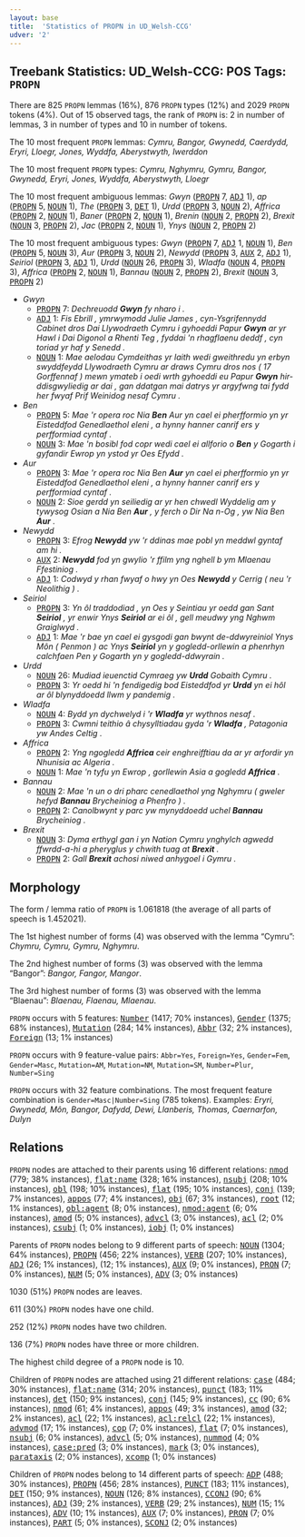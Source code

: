 ```yaml
---
layout: base
title:  'Statistics of PROPN in UD_Welsh-CCG'
udver: '2'
---
```


## Treebank Statistics: UD_Welsh-CCG: POS Tags: `PROPN`

There are 825 `PROPN` lemmas (16%), 876 `PROPN` types (12%) and 2029 `PROPN` tokens (4%).
Out of 15 observed tags, the rank of `PROPN` is: 2 in number of lemmas, 3 in number of types and 10 in number of tokens.

The 10 most frequent `PROPN` lemmas: <em>Cymru, Bangor, Gwynedd, Caerdydd, Eryri, Lloegr, Jones, Wyddfa, Aberystwyth, Iwerddon</em>

The 10 most frequent `PROPN` types:  <em>Cymru, Nghymru, Gymru, Bangor, Gwynedd, Eryri, Jones, Wyddfa, Aberystwyth, Lloegr</em>

The 10 most frequent ambiguous lemmas: <em>Gwyn</em> (<tt><a href="cy_ccg-pos-PROPN.html">PROPN</a></tt> 7, <tt><a href="cy_ccg-pos-ADJ.html">ADJ</a></tt> 1), <em>ap</em> (<tt><a href="cy_ccg-pos-PROPN.html">PROPN</a></tt> 5, <tt><a href="cy_ccg-pos-NOUN.html">NOUN</a></tt> 1), <em>The</em> (<tt><a href="cy_ccg-pos-PROPN.html">PROPN</a></tt> 3, <tt><a href="cy_ccg-pos-DET.html">DET</a></tt> 1), <em>Urdd</em> (<tt><a href="cy_ccg-pos-PROPN.html">PROPN</a></tt> 3, <tt><a href="cy_ccg-pos-NOUN.html">NOUN</a></tt> 2), <em>Affrica</em> (<tt><a href="cy_ccg-pos-PROPN.html">PROPN</a></tt> 2, <tt><a href="cy_ccg-pos-NOUN.html">NOUN</a></tt> 1), <em>Baner</em> (<tt><a href="cy_ccg-pos-PROPN.html">PROPN</a></tt> 2, <tt><a href="cy_ccg-pos-NOUN.html">NOUN</a></tt> 1), <em>Brenin</em> (<tt><a href="cy_ccg-pos-NOUN.html">NOUN</a></tt> 2, <tt><a href="cy_ccg-pos-PROPN.html">PROPN</a></tt> 2), <em>Brexit</em> (<tt><a href="cy_ccg-pos-NOUN.html">NOUN</a></tt> 3, <tt><a href="cy_ccg-pos-PROPN.html">PROPN</a></tt> 2), <em>Jac</em> (<tt><a href="cy_ccg-pos-PROPN.html">PROPN</a></tt> 2, <tt><a href="cy_ccg-pos-NOUN.html">NOUN</a></tt> 1), <em>Ynys</em> (<tt><a href="cy_ccg-pos-NOUN.html">NOUN</a></tt> 2, <tt><a href="cy_ccg-pos-PROPN.html">PROPN</a></tt> 2)

The 10 most frequent ambiguous types:  <em>Gwyn</em> (<tt><a href="cy_ccg-pos-PROPN.html">PROPN</a></tt> 7, <tt><a href="cy_ccg-pos-ADJ.html">ADJ</a></tt> 1, <tt><a href="cy_ccg-pos-NOUN.html">NOUN</a></tt> 1), <em>Ben</em> (<tt><a href="cy_ccg-pos-PROPN.html">PROPN</a></tt> 5, <tt><a href="cy_ccg-pos-NOUN.html">NOUN</a></tt> 3), <em>Aur</em> (<tt><a href="cy_ccg-pos-PROPN.html">PROPN</a></tt> 3, <tt><a href="cy_ccg-pos-NOUN.html">NOUN</a></tt> 2), <em>Newydd</em> (<tt><a href="cy_ccg-pos-PROPN.html">PROPN</a></tt> 3, <tt><a href="cy_ccg-pos-AUX.html">AUX</a></tt> 2, <tt><a href="cy_ccg-pos-ADJ.html">ADJ</a></tt> 1), <em>Seiriol</em> (<tt><a href="cy_ccg-pos-PROPN.html">PROPN</a></tt> 3, <tt><a href="cy_ccg-pos-ADJ.html">ADJ</a></tt> 1), <em>Urdd</em> (<tt><a href="cy_ccg-pos-NOUN.html">NOUN</a></tt> 26, <tt><a href="cy_ccg-pos-PROPN.html">PROPN</a></tt> 3), <em>Wladfa</em> (<tt><a href="cy_ccg-pos-NOUN.html">NOUN</a></tt> 4, <tt><a href="cy_ccg-pos-PROPN.html">PROPN</a></tt> 3), <em>Affrica</em> (<tt><a href="cy_ccg-pos-PROPN.html">PROPN</a></tt> 2, <tt><a href="cy_ccg-pos-NOUN.html">NOUN</a></tt> 1), <em>Bannau</em> (<tt><a href="cy_ccg-pos-NOUN.html">NOUN</a></tt> 2, <tt><a href="cy_ccg-pos-PROPN.html">PROPN</a></tt> 2), <em>Brexit</em> (<tt><a href="cy_ccg-pos-NOUN.html">NOUN</a></tt> 3, <tt><a href="cy_ccg-pos-PROPN.html">PROPN</a></tt> 2)


* <em>Gwyn</em>
  * <tt><a href="cy_ccg-pos-PROPN.html">PROPN</a></tt> 7: <em>Dechreuodd <b>Gwyn</b> fy nharo i .</em>
  * <tt><a href="cy_ccg-pos-ADJ.html">ADJ</a></tt> 1: <em>Fis Ebrill , ymrwymodd Julie James , cyn-Ysgrifennydd Cabinet dros Dai Llywodraeth Cymru i gyhoeddi Papur <b>Gwyn</b> ar yr Hawl i Dai Digonol a Rhenti Teg , fyddai 'n rhagflaenu deddf , cyn toriad yr haf y Senedd .</em>
  * <tt><a href="cy_ccg-pos-NOUN.html">NOUN</a></tt> 1: <em>Mae aelodau Cymdeithas yr Iaith wedi gweithredu yn erbyn swyddfeydd Llywodraeth Cymru ar draws Cymru dros nos ( 17 Gorffennaf ) mewn ymateb i oedi wrth gyhoeddi eu Papur <b>Gwyn</b> hir-ddisgwyliedig ar dai , gan ddatgan mai datrys yr argyfwng tai fydd her fwyaf Prif Weinidog nesaf Cymru .</em>
* <em>Ben</em>
  * <tt><a href="cy_ccg-pos-PROPN.html">PROPN</a></tt> 5: <em>Mae 'r opera roc Nia <b>Ben</b> Aur yn cael ei pherfformio yn yr Eisteddfod Genedlaethol eleni , a hynny hanner canrif ers y perfformiad cyntaf .</em>
  * <tt><a href="cy_ccg-pos-NOUN.html">NOUN</a></tt> 3: <em>Mae 'n bosibl fod copr wedi cael ei allforio o <b>Ben</b> y Gogarth i gyfandir Ewrop yn ystod yr Oes Efydd .</em>
* <em>Aur</em>
  * <tt><a href="cy_ccg-pos-PROPN.html">PROPN</a></tt> 3: <em>Mae 'r opera roc Nia Ben <b>Aur</b> yn cael ei pherfformio yn yr Eisteddfod Genedlaethol eleni , a hynny hanner canrif ers y perfformiad cyntaf .</em>
  * <tt><a href="cy_ccg-pos-NOUN.html">NOUN</a></tt> 2: <em>Sioe gerdd yn seiliedig ar yr hen chwedl Wyddelig am y tywysog Osian a Nia Ben <b>Aur</b> , y ferch o Dir Na n-Og , yw Nia Ben <b>Aur</b> .</em>
* <em>Newydd</em>
  * <tt><a href="cy_ccg-pos-PROPN.html">PROPN</a></tt> 3: <em>Efrog <b>Newydd</b> yw 'r ddinas mae pobl yn meddwl gyntaf am hi .</em>
  * <tt><a href="cy_ccg-pos-AUX.html">AUX</a></tt> 2: <em><b>Newydd</b> fod yn gwylio 'r ffilm yng nghell b ym Mlaenau Ffestiniog .</em>
  * <tt><a href="cy_ccg-pos-ADJ.html">ADJ</a></tt> 1: <em>Codwyd y rhan fwyaf o hwy yn Oes <b>Newydd</b> y Cerrig ( neu 'r Neolithig ) .</em>
* <em>Seiriol</em>
  * <tt><a href="cy_ccg-pos-PROPN.html">PROPN</a></tt> 3: <em>Yn ôl traddodiad , yn Oes y Seintiau yr oedd gan Sant <b>Seiriol</b> , yr enwir Ynys <b>Seiriol</b> ar ei ôl , gell meudwy yng Nghwm Graiglwyd .</em>
  * <tt><a href="cy_ccg-pos-ADJ.html">ADJ</a></tt> 1: <em>Mae 'r bae yn cael ei gysgodi gan bwynt de-ddwyreiniol Ynys Môn ( Penmon ) ac Ynys <b>Seiriol</b> yn y gogledd-orllewin a phenrhyn calchfaen Pen y Gogarth yn y gogledd-ddwyrain .</em>
* <em>Urdd</em>
  * <tt><a href="cy_ccg-pos-NOUN.html">NOUN</a></tt> 26: <em>Mudiad ieuenctid Cymraeg yw <b>Urdd</b> Gobaith Cymru .</em>
  * <tt><a href="cy_ccg-pos-PROPN.html">PROPN</a></tt> 3: <em>Yr oedd hi 'n fendigedig bod Eisteddfod yr <b>Urdd</b> yn ei hôl ar ôl blynyddoedd llwm y pandemig .</em>
* <em>Wladfa</em>
  * <tt><a href="cy_ccg-pos-NOUN.html">NOUN</a></tt> 4: <em>Bydd yn dychwelyd i 'r <b>Wladfa</b> yr wythnos nesaf .</em>
  * <tt><a href="cy_ccg-pos-PROPN.html">PROPN</a></tt> 3: <em>Cwmni teithio â chysylltiadau gyda 'r <b>Wladfa</b> , Patagonia yw Andes Celtig .</em>
* <em>Affrica</em>
  * <tt><a href="cy_ccg-pos-PROPN.html">PROPN</a></tt> 2: <em>Yng ngogledd <b>Affrica</b> ceir enghreifftiau da ar yr arfordir yn Nhunisia ac Algeria .</em>
  * <tt><a href="cy_ccg-pos-NOUN.html">NOUN</a></tt> 1: <em>Mae 'n tyfu yn Ewrop , gorllewin Asia a gogledd <b>Affrica</b> .</em>
* <em>Bannau</em>
  * <tt><a href="cy_ccg-pos-NOUN.html">NOUN</a></tt> 2: <em>Mae 'n un o dri pharc cenedlaethol yng Nghymru ( gweler hefyd <b>Bannau</b> Brycheiniog a Phenfro ) .</em>
  * <tt><a href="cy_ccg-pos-PROPN.html">PROPN</a></tt> 2: <em>Canolbwynt y parc yw mynyddoedd uchel <b>Bannau</b> Brycheiniog .</em>
* <em>Brexit</em>
  * <tt><a href="cy_ccg-pos-NOUN.html">NOUN</a></tt> 3: <em>Dyma erthygl gan i yn Nation Cymru ynghylch agwedd ffwrdd-a-hi a pheryglus y chwith tuag at <b>Brexit</b> .</em>
  * <tt><a href="cy_ccg-pos-PROPN.html">PROPN</a></tt> 2: <em>Gall <b>Brexit</b> achosi niwed anhygoel i Gymru .</em>

## Morphology

The form / lemma ratio of `PROPN` is 1.061818 (the average of all parts of speech is 1.452021).

The 1st highest number of forms (4) was observed with the lemma “Cymru”: <em>Chymru, Cymru, Gymru, Nghymru</em>.

The 2nd highest number of forms (3) was observed with the lemma “Bangor”: <em>Bangor, Fangor, Mangor</em>.

The 3rd highest number of forms (3) was observed with the lemma “Blaenau”: <em>Blaenau, Flaenau, Mlaenau</em>.

`PROPN` occurs with 5 features: <tt><a href="cy_ccg-feat-Number.html">Number</a></tt> (1417; 70% instances), <tt><a href="cy_ccg-feat-Gender.html">Gender</a></tt> (1375; 68% instances), <tt><a href="cy_ccg-feat-Mutation.html">Mutation</a></tt> (284; 14% instances), <tt><a href="cy_ccg-feat-Abbr.html">Abbr</a></tt> (32; 2% instances), <tt><a href="cy_ccg-feat-Foreign.html">Foreign</a></tt> (13; 1% instances)

`PROPN` occurs with 9 feature-value pairs: `Abbr=Yes`, `Foreign=Yes`, `Gender=Fem`, `Gender=Masc`, `Mutation=AM`, `Mutation=NM`, `Mutation=SM`, `Number=Plur`, `Number=Sing`

`PROPN` occurs with 32 feature combinations.
The most frequent feature combination is `Gender=Masc|Number=Sing` (785 tokens).
Examples: <em>Eryri, Gwynedd, Môn, Bangor, Dafydd, Dewi, Llanberis, Thomas, Caernarfon, Dulyn</em>


## Relations

`PROPN` nodes are attached to their parents using 16 different relations: <tt><a href="cy_ccg-dep-nmod.html">nmod</a></tt> (779; 38% instances), <tt><a href="cy_ccg-dep-flat-name.html">flat:name</a></tt> (328; 16% instances), <tt><a href="cy_ccg-dep-nsubj.html">nsubj</a></tt> (208; 10% instances), <tt><a href="cy_ccg-dep-obl.html">obl</a></tt> (198; 10% instances), <tt><a href="cy_ccg-dep-flat.html">flat</a></tt> (195; 10% instances), <tt><a href="cy_ccg-dep-conj.html">conj</a></tt> (139; 7% instances), <tt><a href="cy_ccg-dep-appos.html">appos</a></tt> (77; 4% instances), <tt><a href="cy_ccg-dep-obj.html">obj</a></tt> (67; 3% instances), <tt><a href="cy_ccg-dep-root.html">root</a></tt> (12; 1% instances), <tt><a href="cy_ccg-dep-obl-agent.html">obl:agent</a></tt> (8; 0% instances), <tt><a href="cy_ccg-dep-nmod-agent.html">nmod:agent</a></tt> (6; 0% instances), <tt><a href="cy_ccg-dep-amod.html">amod</a></tt> (5; 0% instances), <tt><a href="cy_ccg-dep-advcl.html">advcl</a></tt> (3; 0% instances), <tt><a href="cy_ccg-dep-acl.html">acl</a></tt> (2; 0% instances), <tt><a href="cy_ccg-dep-csubj.html">csubj</a></tt> (1; 0% instances), <tt><a href="cy_ccg-dep-iobj.html">iobj</a></tt> (1; 0% instances)

Parents of `PROPN` nodes belong to 9 different parts of speech: <tt><a href="cy_ccg-pos-NOUN.html">NOUN</a></tt> (1304; 64% instances), <tt><a href="cy_ccg-pos-PROPN.html">PROPN</a></tt> (456; 22% instances), <tt><a href="cy_ccg-pos-VERB.html">VERB</a></tt> (207; 10% instances), <tt><a href="cy_ccg-pos-ADJ.html">ADJ</a></tt> (26; 1% instances),  (12; 1% instances), <tt><a href="cy_ccg-pos-AUX.html">AUX</a></tt> (9; 0% instances), <tt><a href="cy_ccg-pos-PRON.html">PRON</a></tt> (7; 0% instances), <tt><a href="cy_ccg-pos-NUM.html">NUM</a></tt> (5; 0% instances), <tt><a href="cy_ccg-pos-ADV.html">ADV</a></tt> (3; 0% instances)

1030 (51%) `PROPN` nodes are leaves.

611 (30%) `PROPN` nodes have one child.

252 (12%) `PROPN` nodes have two children.

136 (7%) `PROPN` nodes have three or more children.

The highest child degree of a `PROPN` node is 10.

Children of `PROPN` nodes are attached using 21 different relations: <tt><a href="cy_ccg-dep-case.html">case</a></tt> (484; 30% instances), <tt><a href="cy_ccg-dep-flat-name.html">flat:name</a></tt> (314; 20% instances), <tt><a href="cy_ccg-dep-punct.html">punct</a></tt> (183; 11% instances), <tt><a href="cy_ccg-dep-det.html">det</a></tt> (150; 9% instances), <tt><a href="cy_ccg-dep-conj.html">conj</a></tt> (145; 9% instances), <tt><a href="cy_ccg-dep-cc.html">cc</a></tt> (90; 6% instances), <tt><a href="cy_ccg-dep-nmod.html">nmod</a></tt> (61; 4% instances), <tt><a href="cy_ccg-dep-appos.html">appos</a></tt> (49; 3% instances), <tt><a href="cy_ccg-dep-amod.html">amod</a></tt> (32; 2% instances), <tt><a href="cy_ccg-dep-acl.html">acl</a></tt> (22; 1% instances), <tt><a href="cy_ccg-dep-acl-relcl.html">acl:relcl</a></tt> (22; 1% instances), <tt><a href="cy_ccg-dep-advmod.html">advmod</a></tt> (17; 1% instances), <tt><a href="cy_ccg-dep-cop.html">cop</a></tt> (7; 0% instances), <tt><a href="cy_ccg-dep-flat.html">flat</a></tt> (7; 0% instances), <tt><a href="cy_ccg-dep-nsubj.html">nsubj</a></tt> (6; 0% instances), <tt><a href="cy_ccg-dep-advcl.html">advcl</a></tt> (5; 0% instances), <tt><a href="cy_ccg-dep-nummod.html">nummod</a></tt> (4; 0% instances), <tt><a href="cy_ccg-dep-case-pred.html">case:pred</a></tt> (3; 0% instances), <tt><a href="cy_ccg-dep-mark.html">mark</a></tt> (3; 0% instances), <tt><a href="cy_ccg-dep-parataxis.html">parataxis</a></tt> (2; 0% instances), <tt><a href="cy_ccg-dep-xcomp.html">xcomp</a></tt> (1; 0% instances)

Children of `PROPN` nodes belong to 14 different parts of speech: <tt><a href="cy_ccg-pos-ADP.html">ADP</a></tt> (488; 30% instances), <tt><a href="cy_ccg-pos-PROPN.html">PROPN</a></tt> (456; 28% instances), <tt><a href="cy_ccg-pos-PUNCT.html">PUNCT</a></tt> (183; 11% instances), <tt><a href="cy_ccg-pos-DET.html">DET</a></tt> (150; 9% instances), <tt><a href="cy_ccg-pos-NOUN.html">NOUN</a></tt> (126; 8% instances), <tt><a href="cy_ccg-pos-CCONJ.html">CCONJ</a></tt> (90; 6% instances), <tt><a href="cy_ccg-pos-ADJ.html">ADJ</a></tt> (39; 2% instances), <tt><a href="cy_ccg-pos-VERB.html">VERB</a></tt> (29; 2% instances), <tt><a href="cy_ccg-pos-NUM.html">NUM</a></tt> (15; 1% instances), <tt><a href="cy_ccg-pos-ADV.html">ADV</a></tt> (10; 1% instances), <tt><a href="cy_ccg-pos-AUX.html">AUX</a></tt> (7; 0% instances), <tt><a href="cy_ccg-pos-PRON.html">PRON</a></tt> (7; 0% instances), <tt><a href="cy_ccg-pos-PART.html">PART</a></tt> (5; 0% instances), <tt><a href="cy_ccg-pos-SCONJ.html">SCONJ</a></tt> (2; 0% instances)

